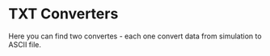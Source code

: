 # TXT Converters
Here you can find two convertes - each one convert data from simulation to ASCII file.





